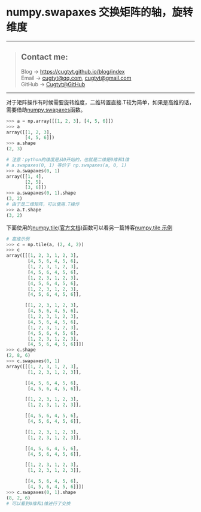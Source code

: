 # numpy.swapaxes 交换矩阵的轴，旋转维度

---
> ## Contact me:
> Blog -> <https://cugtyt.github.io/blog/index>  
> Email -> <cugtyt@qq.com>, <cugtyt@gmail.com>  
> GitHub -> [Cugtyt@GitHub](https://github.com/Cugtyt)

---

对于矩阵操作有时候需要旋转维度，二维转置直接.T较为简单，如果是高维的话，需要借助[numpy.swapaxes](https://docs.scipy.org/doc/numpy/reference/generated/numpy.swapaxes.html)函数。

``` python
>>> a = np.array([[1, 2, 3], [4, 5, 6]])
>>> a
array([[1, 2, 3],
       [4, 5, 6]])
>>> a.shape
(2, 3)

# 注意：python的维度是从0开始的，也就是二维是0维和1维
# a.swapaxes(0, 1) 等价于 np.swapaxes(a, 0, 1)
>>> a.swapaxes(0, 1)
array([[1, 4],
       [2, 5],
       [3, 6]])
>>> a.swapaxes(0, 1).shape
(3, 2)
# 由于是二维矩阵，可以使用.T操作
>>> a.T.shape
(3, 2)
```
下面使用的[numpy.tile(官方文档)](https://docs.scipy.org/doc/numpy/reference/generated/numpy.tile.html#numpy.tile)函数可以看另一篇博客[numpy.tile 示例](https://cugtyt.github.io/blog/201710281230)
``` python
# 高维示例
>>> c = np.tile(a, (2, 4, 2))
>>> c
array([[[1, 2, 3, 1, 2, 3],
        [4, 5, 6, 4, 5, 6],
        [1, 2, 3, 1, 2, 3],
        [4, 5, 6, 4, 5, 6],
        [1, 2, 3, 1, 2, 3],
        [4, 5, 6, 4, 5, 6],
        [1, 2, 3, 1, 2, 3],
        [4, 5, 6, 4, 5, 6]],

       [[1, 2, 3, 1, 2, 3],
        [4, 5, 6, 4, 5, 6],
        [1, 2, 3, 1, 2, 3],
        [4, 5, 6, 4, 5, 6],
        [1, 2, 3, 1, 2, 3],
        [4, 5, 6, 4, 5, 6],
        [1, 2, 3, 1, 2, 3],
        [4, 5, 6, 4, 5, 6]]])
>>> c.shape
(2, 8, 6)
>>> c.swapaxes(0, 1)
array([[[1, 2, 3, 1, 2, 3],
        [1, 2, 3, 1, 2, 3]],

       [[4, 5, 6, 4, 5, 6],
        [4, 5, 6, 4, 5, 6]],

       [[1, 2, 3, 1, 2, 3],
        [1, 2, 3, 1, 2, 3]],

       [[4, 5, 6, 4, 5, 6],
        [4, 5, 6, 4, 5, 6]],

       [[1, 2, 3, 1, 2, 3],
        [1, 2, 3, 1, 2, 3]],

       [[4, 5, 6, 4, 5, 6],
        [4, 5, 6, 4, 5, 6]],

       [[1, 2, 3, 1, 2, 3],
        [1, 2, 3, 1, 2, 3]],

       [[4, 5, 6, 4, 5, 6],
        [4, 5, 6, 4, 5, 6]]])
>>> c.swapaxes(0, 1).shape
(8, 2, 6)
# 可以看到0维和1维进行了交换
```
